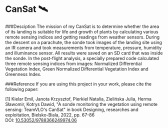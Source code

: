 # CanSat 🛰

###Desciption
The mission of my CanSat is to determine whether the area of its landing is suitable for life and growth of plants by calculating various
remote sensing indices and getting readings from weather sensors. During the descent on a parachute, the sonde took images of the landing site using an IR camera and took measurements from temperature, pressure, humidity and illuminance sensor. All results were saved on an SD card that was inside the sonde. In the post-flight analysis, a specially prepared code calculated three remote sensing indices from images: Normalized Differential Vegetation Index, Green Normalized Differential Vegetation Index and Greenness Index.


###Reference
If you are using this project in your work, please cite the following paper:

[1] Kielar Emil, Janota Krzysztof, Pierkiel Natalia, Zielińska Julia, Herma Sławomir, Kotrys Dawid, "A sonde monitoring the vegetation using remote sensing: TeamVLO's CanSat" in book Designing, researches and exploitation, Bielsko-Biala, 2022, pp. 67-86
DOI: [10.53052/9788366249974.06](https://www.engineerxxi.ath.eu/wp-content/uploads/2022/12/engineerxxi_2022_vol1_06.pdf)
